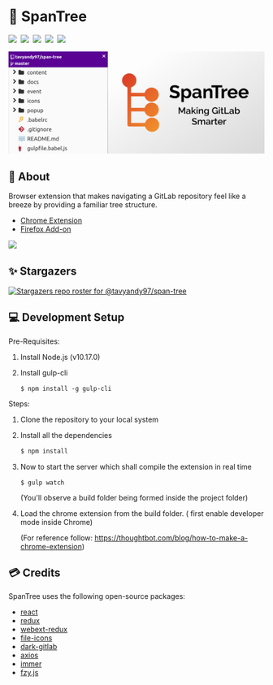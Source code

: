 # 🌳 SpanTree

[![](https://img.shields.io/github/stars/tavyandy97/span-tree?color=red&style=for-the-badge)](https://github.com/tavyandy97/span-tree)&nbsp;
[![](https://img.shields.io/chrome-web-store/users/gcjikeldobhnaglcoaejmdlmbienoocg?style=for-the-badge)](https://chrome.google.com/webstore/detail/spantree-gitlab-tree/gcjikeldobhnaglcoaejmdlmbienoocg)&nbsp;
[![](https://img.shields.io/chrome-web-store/v/gcjikeldobhnaglcoaejmdlmbienoocg?style=for-the-badge)](https://chrome.google.com/webstore/detail/spantree-gitlab-tree/gcjikeldobhnaglcoaejmdlmbienoocg)&nbsp;
[![](https://img.shields.io/amo/v/spantree-gitlab-tree?style=for-the-badge)](https://addons.mozilla.org/en-GB/firefox/addon/spantree-gitlab-tree/)&nbsp;
[![](https://img.shields.io/badge/Made%20With-React-%2340D8FC?color=dodgerblue&logo=react&style=for-the-badge)](https://reactjs.org/)

![](docs//banner.png)

## 📖 About

Browser extension that makes navigating a GitLab repository feel like a breeze by providing a familiar tree structure.<br>
- [Chrome Extension](https://chrome.google.com/webstore/detail/spantree-gitlab-tree/gcjikeldobhnaglcoaejmdlmbienoocg)<br>
- [Firefox Add-on](https://addons.mozilla.org/en-GB/firefox/addon/spantree-gitlab-tree)<br>

![](docs/demo.gif)

## ✨ Stargazers

[![Stargazers repo roster for @tavyandy97/span-tree](https://reporoster.com/stars/tavyandy97/span-tree)](https://github.com/tavyandy97/span-tree/stargazers)

## 💻 Development Setup

Pre-Requisites:

1. Install Node.js (v10.17.0)

2. Install gulp-cli

   ```
   $ npm install -g gulp-cli
   ```

Steps:

1. Clone the repository to your local system

2. Install all the dependencies

   ```bash
   $ npm install
   ```

3. Now to start the server which shall compile the extension in real time

   ```
   $ gulp watch
   ```

   (You'll observe a build folder being formed inside the project folder)

4. Load the chrome extension from the build folder. ( first enable developer mode inside Chrome)

   (For reference follow: https://thoughtbot.com/blog/how-to-make-a-chrome-extension)

## 💳 Credits

SpanTree uses the following open-source packages:

- [react](https://github.com/facebook/react)
- [redux](https://github.com/reduxjs/redux)
- [webext-redux](https://github.com/tshaddix/webext-redux)
- [file-icons](https://github.com/file-icons/atom)
- [dark-gitlab](https://gitlab.com/vednoc/dark-gitlab)
- [axios](https://github.com/axios/axios)
- [immer](https://github.com/immerjs/immer)
- [fzy.js](https://github.com/jhawthorn/fzy.js)
